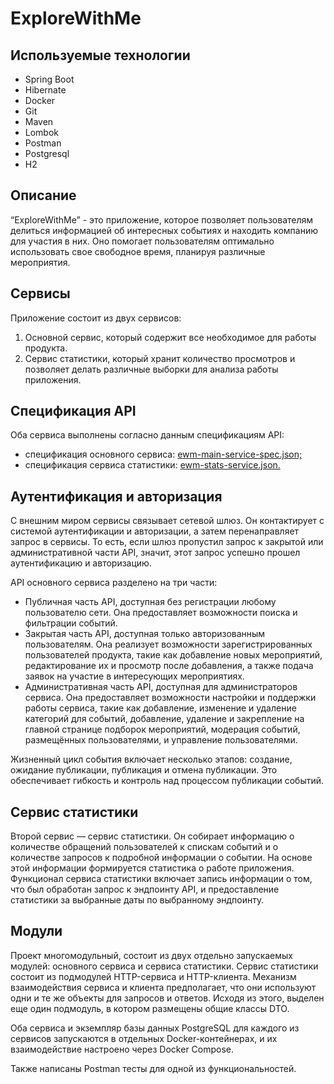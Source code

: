 # ExploreWithMe

## Используемые технологии
- Spring Boot
- Hibernate
- Docker
- Git
- Maven
- Lombok
- Postman
- Postgresql
- H2

## Описание
“ExploreWithMe” - это приложение, которое позволяет пользователям делиться информацией об интересных событиях и находить компанию для участия в них. Оно помогает пользователям оптимально использовать свое свободное время, планируя различные мероприятия.

## Сервисы
Приложение состоит из двух сервисов:
1. Основной сервис, который содержит все необходимое для работы продукта.
2. Сервис статистики, который хранит количество просмотров и позволяет делать различные выборки для анализа работы приложения.

## Спецификация API
Оба сервиса выполнены согласно данным спецификациям API:
- спецификация основного сервиса: [ewm-main-service-spec.json;](https://raw.githubusercontent.com/yandex-praktikum/java-explore-with-me/main/ewm-main-service-spec.json)
- спецификация сервиса статистики: [ewm-stats-service.json.](https://raw.githubusercontent.com/yandex-praktikum/java-explore-with-me/main/ewm-stats-service-spec.json)

## Аутентификация и авторизация
С внешним миром сервисы связывает сетевой шлюз. Он контактирует с системой аутентификации и авторизации, а затем перенаправляет запрос в сервисы. То есть, если шлюз пропустил запрос к закрытой или административной части API, значит, этот запрос успешно прошел аутентификацию и авторизацию.

API основного сервиса разделено на три части:
- Публичная часть API, доступная без регистрации любому пользователю сети. Она предоставляет возможности поиска и фильтрации событий.
- Закрытая часть API, доступная только авторизованным пользователям. Она реализует возможности зарегистрированных пользователей продукта, такие как добавление новых мероприятий, редактирование их и просмотр после добавления, а также подача заявок на участие в интересующих мероприятиях.
- Административная часть API, доступная для администраторов сервиса. Она предоставляет возможности настройки и поддержки работы сервиса, такие как добавление, изменение и удаление категорий для событий, добавление, удаление и закрепление на главной странице подборок мероприятий, модерация событий, размещённых пользователями, и управление пользователями.

Жизненный цикл события включает несколько этапов: создание, ожидание публикации, публикация и отмена публикации. Это обеспечивает гибкость и контроль над процессом публикации событий.

## Сервис статистики
Второй сервис — сервис статистики. Он собирает информацию о количестве обращений пользователей к спискам событий и о количестве запросов к подробной информации о событии. На основе этой информации формируется статистика о работе приложения. Функционал сервиса статистики включает запись информации о том, что был обработан запрос к эндпоинту API, и предоставление статистики за выбранные даты по выбранному эндпоинту.

## Модули
Проект многомодульный, состоит из двух отдельно запускаемых модулей: основного сервиса и сервиса статистики. Сервис статистики состоит из подмодулей HTTP-сервиса и HTTP-клиента. Механизм взаимодействия сервиса и клиента предполагает, что они используют одни и те же объекты для запросов и ответов. Исходя из этого, выделен еще один подмодуль, в котором размещены общие классы DTO.

Оба сервиса и экземпляр базы данных PostgreSQL для каждого из сервисов запускаются в отдельных Docker-контейнерах, и их взаимодействие настроено через Docker Compose.

Также написаны Postman тесты для одной из функциональностей.

